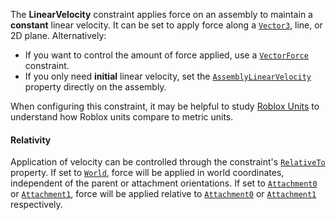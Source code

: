 The **LinearVelocity** constraint applies force on an assembly to maintain a
**constant** linear velocity. It can be set to apply force along a
[`Vector3`](https://create.roblox.com/docs/reference/engine/datatypes/Vector3), line, or 2D plane. Alternatively:

- If you want to control the amount of force applied, use a
[`VectorForce`](https://create.roblox.com/docs/reference/engine/classes/VectorForce) constraint.
- If you only need **initial** linear velocity, set the
[`AssemblyLinearVelocity`](https://create.roblox.com/docs/reference/engine/classes/BasePart#AssemblyLinearVelocity) property
directly on the assembly.

When configuring this constraint, it may be helpful to study
[Roblox Units](https://create.roblox.com/docs/physics/units) to understand how Roblox units
compare to metric units.
#### Relativity

Application of velocity can be controlled through the constraint's
[`RelativeTo`](https://create.roblox.com/docs/reference/engine/classes/LinearVelocity#RelativeTo) property. If set to
[`World`](https://create.roblox.com/docs/reference/engine/enums/ActuatorRelativeTo), force will be applied in world coordinates,
independent of the parent or attachment orientations. If set to
[`Attachment0`](https://create.roblox.com/docs/reference/engine/enums/ActuatorRelativeTo) or
[`Attachment1`](https://create.roblox.com/docs/reference/engine/enums/ActuatorRelativeTo), force will be applied relative to
[`Attachment0`](https://create.roblox.com/docs/reference/engine/classes/Constraint#Attachment0) or
[`Attachment1`](https://create.roblox.com/docs/reference/engine/classes/Constraint#Attachment1) respectively.